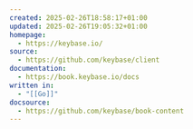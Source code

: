 ```yaml
---
created: 2025-02-26T18:58:17+01:00
updated: 2025-02-26T19:05:32+01:00
homepage:
  - https://keybase.io/
source:
  - https://github.com/keybase/client
documentation:
  - https://book.keybase.io/docs
written in:
  - "[[Go]]"
docsource:
  - https://github.com/keybase/book-content
---
```

